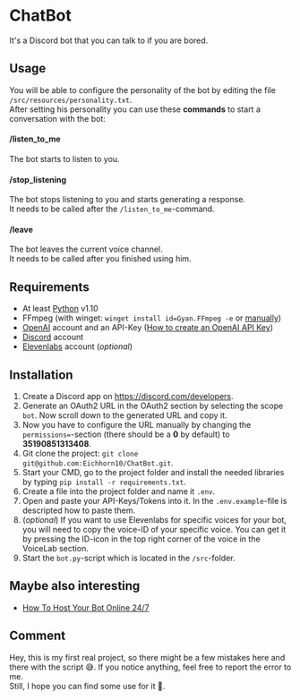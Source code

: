 # ChatBot
It's a Discord bot that you can talk to if you are bored.

## Usage
You will be able to configure the personality of the bot by editing the file `/src/resources/personality.txt`.\
After setting his personality you can use these **commands** to start a conversation with the bot: 
#### /listen_to_me
The bot starts to listen to you.

#### /stop_listening
The bot stops listening to you and starts generating a response.\
It needs to be called after the `/listen_to_me`-command.

#### /leave
The bot leaves the current voice channel.\
It needs to be called after you finished using him.

## Requirements
- At least [Python](https://www.python.org/downloads/) v1.10
- FFmpeg (with winget: `winget install id=Gyan.FFmpeg -e` or [manually](https://www.youtube.com/watch?v=jZLqNocSQDM))
- [OpenAI](https://platform.openai.com/docs/overview) account and an API-Key ([How to create an OpenAI API Key](https://www.youtube.com/watch?v=nafDyRsVnXU))
- [Discord](https://discord.com/) account
- [Elevenlabs](https://elevenlabs.io/) account (_optional_)

## Installation
1. Create a Discord app on https://discord.com/developers.
1. Generate an OAuth2 URL in the OAuth2 section by selecting the scope `bot`. Now scroll down to the generated URL and copy it.
1. Now you have to configure the URL manually by changing the `permissions=`-section (there should be a **0** by default) to **35190851313408**.
1. Git clone the project: `git clone git@github.com:Eichhorn10/ChatBot.git`.
1. Start your CMD, go to the project folder and install the needed libraries by typing `pip install -r requirements.txt`.
1. Create a file into the project folder and name it `.env`.
1. Open and paste your API-Keys/Tokens into it. In the `.env.example`-file is descripted how to paste them.
1. (_optional_) If you want to use Elevenlabs for specific voices for your bot, you will need to copy the voice-ID of your specific voice. You can get it by pressing the ID-icon in the top right corner of the voice in the VoiceLab section.
1. Start the `bot.py`-script which is located in the `/src`-folder.

## Maybe also interesting
- [How To Host Your Bot Online 24/7](https://www.youtube.com/watch?v=2TI-tCVhe9k)

## Comment
Hey, this is my first real project, so there might be a few mistakes here and there with the script 😅. If you notice anything, feel free to report the error to me.\
Still, I hope you can find some use for it 🙂.
